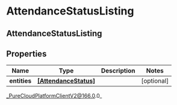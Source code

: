 # AttendanceStatusListing

## AttendanceStatusListing

## Properties

|Name | Type | Description | Notes|
|------------ | ------------- | ------------- | -------------|
| **entities** | [**[AttendanceStatus]**]([AttendanceStatus]) |  | [optional] |



_PureCloudPlatformClientV2@166.0.0_
